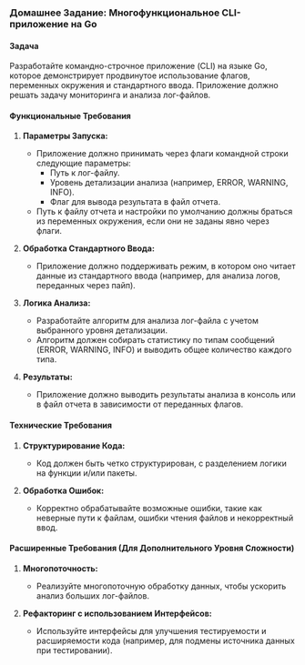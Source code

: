### Домашнее Задание: Многофункциональное CLI-приложение на Go

#### Задача
Разработайте командно-строчное приложение (CLI) на языке Go, которое демонстрирует продвинутое использование флагов, переменных окружения и стандартного ввода. Приложение должно решать задачу мониторинга и анализа лог-файлов.

#### Функциональные Требования

1. **Параметры Запуска:**
   - Приложение должно принимать через флаги командной строки следующие параметры:
     - Путь к лог-файлу.
     - Уровень детализации анализа (например, ERROR, WARNING, INFO).
     - Флаг для вывода результата в файл отчета.
   - Путь к файлу отчета и настройки по умолчанию должны браться из переменных окружения, если они не заданы явно через флаги.

2. **Обработка Стандартного Ввода:**
   - Приложение должно поддерживать режим, в котором оно читает данные из стандартного ввода (например, для анализа логов, переданных через пайп).

3. **Логика Анализа:**
   - Разработайте алгоритм для анализа лог-файла с учетом выбранного уровня детализации.
   - Алгоритм должен собирать статистику по типам сообщений (ERROR, WARNING, INFO) и выводить общее количество каждого типа.

4. **Результаты:**
   - Приложение должно выводить результаты анализа в консоль или в файл отчета в зависимости от переданных флагов.

#### Технические Требования

1. **Структурирование Кода:**
   - Код должен быть четко структурирован, с разделением логики на функции и/или пакеты.

2. **Обработка Ошибок:**
   - Корректно обрабатывайте возможные ошибки, такие как неверные пути к файлам, ошибки чтения файлов и некорректный ввод.

#### Расширенные Требования (Для Дополнительного Уровня Сложности)

1. **Многопоточность:**
   - Реализуйте многопоточную обработку данных, чтобы ускорить анализ больших лог-файлов.

2. **Рефакторинг с использованием Интерфейсов:**
   - Используйте интерфейсы для улучшения тестируемости и расширяемости кода (например, для подмены источника данных при тестировании).
